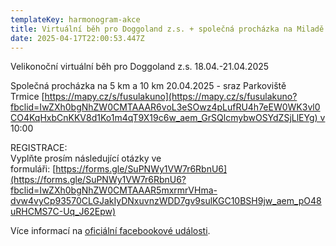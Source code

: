 ```yaml
---
templateKey: harmonogram-akce
title: Virtuální běh pro Doggoland z.s. + společná procházka na Miladě
date: 2025-04-17T22:00:53.447Z
---
```

Velikonoční virtuální běh pro Doggoland z.s. 18.04.-21.04.2025

Společná procházka na 5 km a 10 km 20.04.2025 - sraz Parkoviště Trmice [https://mapy.cz/s/fusulakuno](https://mapy.cz/s/fusulakuno?fbclid=IwZXh0bgNhZW0CMTAAAR6voL3eSOwz4pLufRU4h7eEW0WK3vl0CO4KqHxbCnKKV8d1Ko1m4qT9X19c6w_aem_GrSQlcmybwOSYdZSjLlEYg) v 10:00

REGISTRACE:\
Vyplňte prosím následující otázky ve formuláři: [https://forms.gle/SuPNWy1VW7r6RbnU6](https://forms.gle/SuPNWy1VW7r6RbnU6?fbclid=IwZXh0bgNhZW0CMTAAAR5mxrmrVHma-dvw4vyCp93570CLGJakIyDNxuvnzWDD7gv9sulKGC10BSH9jw_aem_pO48uRHCMS7C-Uq_J62Epw)

V﻿íce informací na [oficiální facebookové události](https://fb.me/e/310jQuFve).
